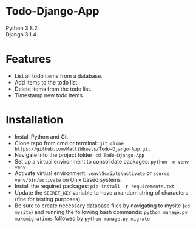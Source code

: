 # Todo-Django-App

Python 3.8.2<br>
Django 3.1.4<br>

# Features

- List all todo items from a database.
- Add items to the todo list.
- Delete items from the todo list.
- Timestamp new todo items.

# Installation

- Install Python and Git
- Clone repo from cmd or terminal: `git clone https://github.com/MattiWheels/Todo-Django-App.git`
- Navigate into the project folder: `cd Todo-Django-App`
- Set up a virtual environment to consolidate packages: `python -m venv venv`
- Activate virtual environment: `venv\Scripts\activate` or `source venv/bin/activate` on Unix based systems
- Install the required packages: `pip install -r requirements.txt`
- Update the `SECRET_KEY` variable to have a random string of characters (fine for testing purposes)
- Be sure to create necessary database files by navigating to mysite (`cd mysite`) and running the following bash commands: `python manage.py makemigrations` followed by `python manage.py migrate`

